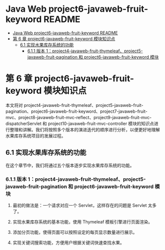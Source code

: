 <!-- @import "[TOC]" {cmd="toc" depthFrom=1 depthTo=6 orderedList=false} -->

# Java Web project6-javaweb-fruit-keyword README

<!-- code_chunk_output -->

- [Java Web project6-javaweb-fruit-keyword README](#java-web-project6-javaweb-fruit-keyword-readme)
- [第 6 章 project6-javaweb-fruit-keyword 模块知识点](#第-6-章-project6-javaweb-fruit-keyword-模块知识点)
  - [6.1 实现水果库存系统的功能](#61-实现水果库存系统的功能)
    - [6.1.1 版本 1：project4-javaweb-fruit-thymeleaf、project5-javaweb-fruit-pagination 和 project6-javaweb-fruit-keyword 模块](#611-版本-1project4-javaweb-fruit-thymeleaf-project5-javaweb-fruit-pagination-和-project6-javaweb-fruit-keyword-模块)

<!-- /code_chunk_output -->

# 第 6 章 project6-javaweb-fruit-keyword 模块知识点

本文将对 project4-javaweb-fruit-thymeleaf、project5-javaweb-fruit-pagination、project6-javaweb-fruit-keyword、project7-javaweb-fruit-mvc、project8-javaweb-fruit-mvc-reflect、project9-javaweb-fruit-mvc-dispatcherServlet 和 project10-javaweb-fruit-mvc-controller 模块的知识点进行整理和讲解。我们将按照多个版本的演进迭代的顺序进行分析，以便更好地理解水果库存系统项目的发展过程。

## 6.1 实现水果库存系统的功能

在这个章节中，我们将通过五个版本逐步实现水果库存系统的功能。

### 6.1.1 版本 1：project4-javaweb-fruit-thymeleaf、project5-javaweb-fruit-pagination 和 project6-javaweb-fruit-keyword 模块

1. 最初的做法是：一个请求对应一个 Servlet，这样存在的问题是 Servlet 太多了。

2. 实现水果库存系统的基本功能，使用 Thymeleaf 模板引擎进行页面渲染。

3. 添加分页功能，使得页面可以按照设定的每页显示数量进行展示。

4. 实现关键词搜索功能，方便用户根据关键词快速查找水果。
